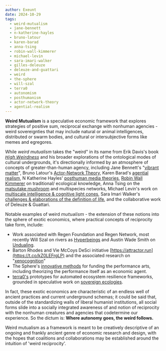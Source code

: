 ```yaml
---
author: Exeunt
date: 2024-10-29
tags:
  - weird-mutualism
  - jane-bennett
  - n-katherine-hayles
  - bruno-latour
  - karen-barad
  - anna-tsing
  - robin-wall-kimmerer
  - michael-levin
  - sara-imari-walker
  - gilles-deleuze
  - deleuze-and-guattari
  - weird
  - the-sphere
  - will-szal
  - terra0
  - autonomism
  - posthumanism
  - actor-network-theory
  - agential-realism
---
```

**Weird Mutualism** is a speculative economic framework that explores strategies of positive sum, reciprocal exchange with nonhuman agencies - weird sovereignties that may include natural or animal intelligences, distributed or swarm bodies, and cultural or intersubjective forms like memes and egregores. 

While *weird mutualism* takes the "weird" in its name from Erik Davis's book [𝘏𝘪𝘨𝘩 𝘞𝘦𝘪𝘳𝘥𝘯𝘦𝘴𝘴](https://mitpress.mit.edu/9781907222870/high-weirdness/) and his broader explorations of the ontological modes of cultural undergrounds, it's directionally informed by an atmosphere of concepts of greater-than-human agency, including Jane Bennett's "[vibrant matter](https://www.paradigmtrilogy.com/assets/documents/issue-02/jane-banette--vibrant-matter.pdf)", Bruno Latour's [Actor-Network Theory](https://en.wikipedia.org/wiki/Actor–network_theory), Karen Barad's [agential realism](https://smartnightreadingroom.wordpress.com/wp-content/uploads/2013/05/meeting-the-universe-halfway.pdf), N Katherine Hayles' [posthuman media theories](https://dms484.wordpress.com/wp-content/uploads/2017/01/hayles-how-we-think.pdf), [Robin Wall Kimmerer](https://www.robinwallkimmerer.com/books) on traditional/ ecological knowledge, Anna Tsing on the [matsutake mushroom](https://press.princeton.edu/books/paperback/9780691220550/the-mushroom-at-the-end-of-the-world?srsltid=AfmBOorPAnpbloLRGMOOb_qN0FMooNqBlLwYVT9mBDgxZSNRu4BHZvzJ) and multispecies networks, Michael Levin's work on [multiscale intelligence & cognitive light cones](https://pmc.ncbi.nlm.nih.gov/articles/PMC6923654/), Sara Imari Walker's [challenges & elaborations of the definition of life](https://www.youtube.com/watch?v=BZiyt-tWieA), and the collaborative work of Deleuze & Guattari.

Notable examples of weird 𝘮𝘶𝘵𝘶𝘢𝘭𝘪𝘴𝘮 - the extension of these notions into the sphere of exotic economics, where practical concepts of reciprocity take form, include: 
- Work associated with Regen Foundation and Regen Network, most recently Will Szal on rivers as [Hyperbeings](https://medium.com/regen-network/hyperbeings-a6fc3c43ba1d) and Austin Wade Smith on [Undualing](https://mirror.xyz/austinwadesmith.eth/1wdm8BNkLJWnnzwshtYEmHYlHaXxRF3bLEt4y4-9OE8).
- Barton Rhodes and Vie McCoys DeSci initiative [https://attractor.run](https://t.co/kZ0LEFrgLP) and the associated research on "[xenocognition](https://t.co/bftDNwcea6)"
- The Sphere's [innovative methods](https://t.co/giZ8b5QSp4) for funding the performance arts, including theorizing the performance itself as an economic agent.
- [terra0's]([https://terra0.org) prototypes for automated ecosystem resilience frameworks, grounded in speculative work on [sovereign ecologies](https://terra0.org/assets/pdf/terra0_white_paper_2016.pdf).

In fact, these exotic economics are characteristic of an endless well of ancient practices and current underground schemas; it could be said that, outside of the standardizing walls of liberal humanist institutions, all social forms slide into a socially integrated awareness of and notion of reciprocity with the nonhuman creatures and agencies that codetermine our experience. So the dictum is: **Where autonomy goes, the weird follows.** 

Weird mutualism as a framework is meant to be creatively descriptive of an ongoing and frankly ancient genre of economic research and design, with the hopes that coalitions and collaborations may be established around the intuition of 'weird reciprocity'. 